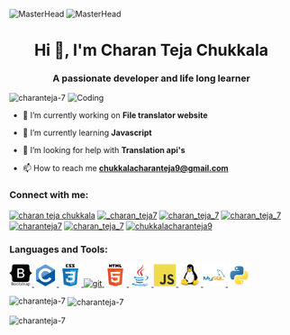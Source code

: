 ![MasterHead](https://user-images.githubusercontent.com/74038190/225813708-98b745f2-7d22-48cf-9150-083f1b00d6c9.gif)
![MasterHead](https://user-images.githubusercontent.com/90236635/232446433-d5540fa2-fe28-4bb8-b929-cdb51fe61336.gif)
<h1 align="center">Hi 👋, I'm Charan Teja Chukkala</h1>
<h3 align="center">A passionate developer and life long learner</h3>
<img  align="right" alt="Coding" width="400" src="https://user-images.githubusercontent.com/74038190/238353480-219bcc70-f5dc-466b-9a60-29653d8e8433.gif"/>

<p align="left"> <img src="https://komarev.com/ghpvc/?username=charanteja-7&label=Profile%20views&color=0e75b6&style=flat" alt="charanteja-7" /> </p>

- 🔭 I’m currently working on **File translator website**

- 🌱 I’m currently learning **Javascript**

- 🤝 I’m looking for help with **Translation api's**

- 📫 How to reach me **chukkalacharanteja9@gmail.com**

<h3 align="left">Connect with me:</h3>
<p align="left">
<a href="https://linkedin.com/in/charan teja chukkala" target="blank"><img align="center" src="https://raw.githubusercontent.com/rahuldkjain/github-profile-readme-generator/master/src/images/icons/Social/linked-in-alt.svg" alt="charan teja chukkala" height="30" width="40" /></a>
<a href="https://instagram.com/_charan_teja7" target="blank"><img align="center" src="https://raw.githubusercontent.com/rahuldkjain/github-profile-readme-generator/master/src/images/icons/Social/instagram.svg" alt="_charan_teja7" height="30" width="40" /></a>
<a href="https://www.codechef.com/users/charan_teja_7" target="blank"><img align="center" src="https://cdn.jsdelivr.net/npm/simple-icons@3.1.0/icons/codechef.svg" alt="charan_teja_7" height="30" width="40" /></a>
<a href="https://www.hackerrank.com/charan_teja_7" target="blank"><img align="center" src="https://raw.githubusercontent.com/rahuldkjain/github-profile-readme-generator/master/src/images/icons/Social/hackerrank.svg" alt="charan_teja_7" height="30" width="40" /></a>
<a href="https://www.leetcode.com/charanteja7" target="blank"><img align="center" src="https://raw.githubusercontent.com/rahuldkjain/github-profile-readme-generator/master/src/images/icons/Social/leet-code.svg" alt="charanteja7" height="30" width="40" /></a>
<a href="https://www.hackerearth.com/charan_teja_7" target="blank"><img align="center" src="https://raw.githubusercontent.com/rahuldkjain/github-profile-readme-generator/master/src/images/icons/Social/hackerearth.svg" alt="charan_teja_7" height="30" width="40" /></a>
<a href="https://auth.geeksforgeeks.org/user/chukkalacharanteja9" target="blank"><img align="center" src="https://raw.githubusercontent.com/rahuldkjain/github-profile-readme-generator/master/src/images/icons/Social/geeks-for-geeks.svg" alt="chukkalacharanteja9" height="30" width="40" /></a>
</p>

<h3 align="left">Languages and Tools:</h3>
<p align="left"> <a href="https://getbootstrap.com" target="_blank" rel="noreferrer"> <img src="https://raw.githubusercontent.com/devicons/devicon/master/icons/bootstrap/bootstrap-plain-wordmark.svg" alt="bootstrap" width="40" height="40"/> </a> <a href="https://www.cprogramming.com/" target="_blank" rel="noreferrer"> <img src="https://raw.githubusercontent.com/devicons/devicon/master/icons/c/c-original.svg" alt="c" width="40" height="40"/> </a> <a href="https://www.w3schools.com/css/" target="_blank" rel="noreferrer"> <img src="https://raw.githubusercontent.com/devicons/devicon/master/icons/css3/css3-original-wordmark.svg" alt="css3" width="40" height="40"/> </a> <a href="https://git-scm.com/" target="_blank" rel="noreferrer"> <img src="https://www.vectorlogo.zone/logos/git-scm/git-scm-icon.svg" alt="git" width="40" height="40"/> </a> <a href="https://www.w3.org/html/" target="_blank" rel="noreferrer"> <img src="https://raw.githubusercontent.com/devicons/devicon/master/icons/html5/html5-original-wordmark.svg" alt="html5" width="40" height="40"/> </a> <a href="https://www.java.com" target="_blank" rel="noreferrer"> <img src="https://raw.githubusercontent.com/devicons/devicon/master/icons/java/java-original.svg" alt="java" width="40" height="40"/> </a> <a href="https://developer.mozilla.org/en-US/docs/Web/JavaScript" target="_blank" rel="noreferrer"> <img src="https://raw.githubusercontent.com/devicons/devicon/master/icons/javascript/javascript-original.svg" alt="javascript" width="40" height="40"/> </a> <a href="https://www.linux.org/" target="_blank" rel="noreferrer"> <img src="https://raw.githubusercontent.com/devicons/devicon/master/icons/linux/linux-original.svg" alt="linux" width="40" height="40"/> </a> <a href="https://www.mysql.com/" target="_blank" rel="noreferrer"> <img src="https://raw.githubusercontent.com/devicons/devicon/master/icons/mysql/mysql-original-wordmark.svg" alt="mysql" width="40" height="40"/> </a> <a href="https://www.python.org" target="_blank" rel="noreferrer"> <img src="https://raw.githubusercontent.com/devicons/devicon/master/icons/python/python-original.svg" alt="python" width="40" height="40"/> </a> </p>

<p><img align="left" src="https://github-readme-stats.vercel.app/api/top-langs?username=charanteja-7&show_icons=true&locale=en&layout=compact" alt="charanteja-7" /></p>

<p>&nbsp;<img align="center" src="https://github-readme-stats.vercel.app/api?username=charanteja-7&show_icons=true&locale=en" alt="charanteja-7" /></p>

<p><img align="center" src="https://github-readme-streak-stats.herokuapp.com/?user=charanteja-7&" alt="charanteja-7" /></p>
